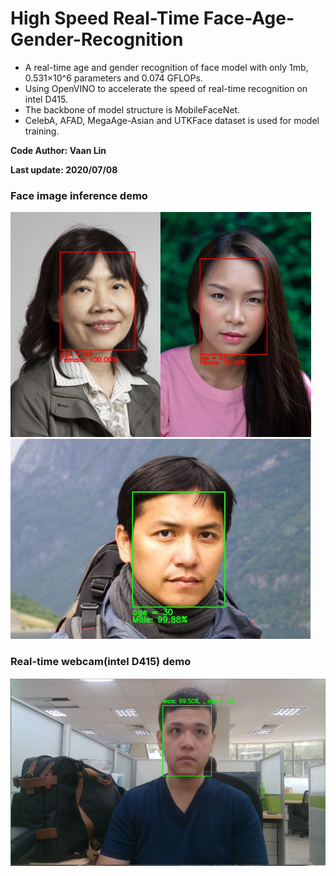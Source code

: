 # High Speed Real-Time Face-Age-Gender-Recognition
+ A real-time age and gender recognition of face model with only 1mb, 0.531×10^6 parameters and 0.074 GFLOPs.
+ Using OpenVINO to accelerate the speed of real-time recognition on intel D415.
+ The backbone of model structure is MobileFaceNet.
+ CelebA, AFAD, MegaAge-Asian and UTKFace dataset is used for model training.

**Code Author: Vaan Lin**

**Last update: 2020/07/08**
### Face image inference demo

​<img src="Demo/Image/Results/1.jpg" height="360"/>
​<img src="Demo/Image/Results/3.jpg" height="360"/>
​<img src="Demo/Image/Results/2.jpg" height="320"/>

### Real-time webcam(intel D415) demo
​<img src="Demo/RealTime/realtime_test.PNG" height="300"/>
